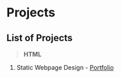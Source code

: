 # Projects

## List of Projects

> **HTML**
 1. Static Webpage Design - [Portfolio](https://github.com/LoneGhost1514/Projects/blob/main/swd_project/index.html)
